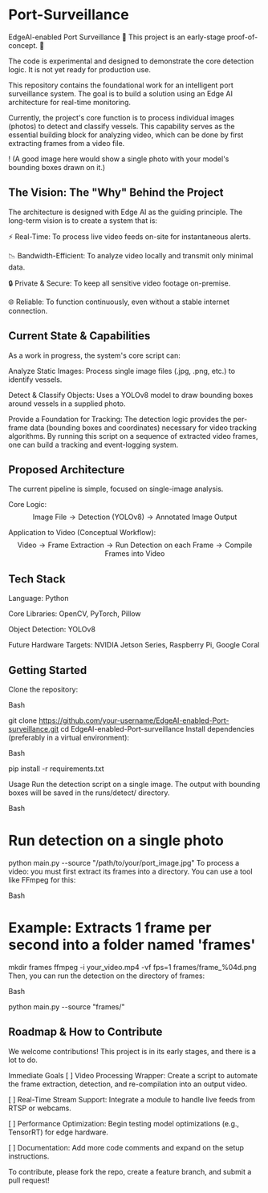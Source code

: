 # Port-Surveillance
EdgeAI-enabled Port Surveillance
🚧 This project is an early-stage proof-of-concept. 🚧

The code is experimental and designed to demonstrate the core detection logic. It is not yet ready for production use.

This repository contains the foundational work for an intelligent port surveillance system. The goal is to build a solution using an Edge AI architecture for real-time monitoring.

Currently, the project's core function is to process individual images (photos) to detect and classify vessels. This capability serves as the essential building block for analyzing video, which can be done by first extracting frames from a video file.

!
(A good image here would show a single photo with your model's bounding boxes drawn on it.)

## The Vision: The "Why" Behind the Project
The architecture is designed with Edge AI as the guiding principle. The long-term vision is to create a system that is:

⚡ Real-Time: To process live video feeds on-site for instantaneous alerts.

📉 Bandwidth-Efficient: To analyze video locally and transmit only minimal data.

🔒 Private & Secure: To keep all sensitive video footage on-premise.

🌐 Reliable: To function continuously, even without a stable internet connection.

## Current State & Capabilities
As a work in progress, the system's core script can:

Analyze Static Images: Process single image files (.jpg, .png, etc.) to identify vessels.

Detect & Classify Objects: Uses a YOLOv8 model to draw bounding boxes around vessels in a supplied photo.

Provide a Foundation for Tracking: The detection logic provides the per-frame data (bounding boxes and coordinates) necessary for video tracking algorithms. By running this script on a sequence of extracted video frames, one can build a tracking and event-logging system.

## Proposed Architecture
The current pipeline is simple, focused on single-image analysis.

Core Logic:
$$\text{Image File} \rightarrow \text{Detection (YOLOv8)} \rightarrow \text{Annotated Image Output}$$

Application to Video (Conceptual Workflow):
$$\text{Video} \rightarrow \text{Frame Extraction} \rightarrow \text{Run Detection on each Frame} \rightarrow \text{Compile Frames into Video}$$

## Tech Stack
Language: Python

Core Libraries: OpenCV, PyTorch, Pillow

Object Detection: YOLOv8

Future Hardware Targets: NVIDIA Jetson Series, Raspberry Pi, Google Coral

## Getting Started
Clone the repository:

Bash

git clone https://github.com/your-username/EdgeAI-enabled-Port-surveillance.git
cd EdgeAI-enabled-Port-surveillance
Install dependencies (preferably in a virtual environment):

Bash

pip install -r requirements.txt

Usage
Run the detection script on a single image. The output with bounding boxes will be saved in the runs/detect/ directory.

Bash

# Run detection on a single photo
python main.py --source "/path/to/your/port_image.jpg"
To process a video: you must first extract its frames into a directory. You can use a tool like FFmpeg for this:

Bash

# Example: Extracts 1 frame per second into a folder named 'frames'
mkdir frames
ffmpeg -i your_video.mp4 -vf fps=1 frames/frame_%04d.png
Then, you can run the detection on the directory of frames:

Bash

python main.py --source "frames/"
## Roadmap & How to Contribute
We welcome contributions! This project is in its early stages, and there is a lot to do.

Immediate Goals
[ ] Video Processing Wrapper: Create a script to automate the frame extraction, detection, and re-compilation into an output video.

[ ] Real-Time Stream Support: Integrate a module to handle live feeds from RTSP or webcams.

[ ] Performance Optimization: Begin testing model optimizations (e.g., TensorRT) for edge hardware.

[ ] Documentation: Add more code comments and expand on the setup instructions.

To contribute, please fork the repo, create a feature branch, and submit a pull request!

